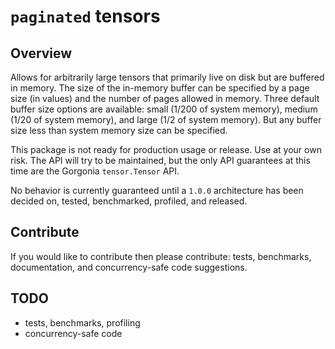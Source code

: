 # `paginated` tensors

## Overview

Allows for arbitrarily large tensors that primarily live on disk but are buffered in memory. The size of the in-memory buffer can be specified by a page size (in values) and the number of pages allowed in memory. Three default buffer size options are available: small (1/200 of system memory), medium (1/20 of system memory), and large (1/2 of system memory). But any buffer size less than system memory size can be specified.

This package is not ready for production usage or release. Use at your own risk. The API will try to be maintained, but the only API guarantees at this time are the Gorgonia `tensor.Tensor` API.

No behavior is currently guaranteed until a `1.0.0` architecture has been decided on, tested, benchmarked, profiled, and released.

## Contribute

If you would like to contribute then please contribute: tests, benchmarks, documentation, and concurrency-safe code suggestions.

## TODO

- tests, benchmarks, profiling
- concurrency-safe code
